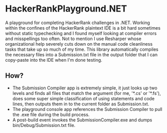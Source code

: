 # HackerRankPlayground.NET

A playground for completing HackerRank challenges in .NET. Working within the confines of the HackerRank plaintext IDE is a bit hard sometimes without static typechecking and I found myself looking at compiler errors and misspellings too often. Not to mention I use Resharper whose organizational help severely cuts down on the manual code cleanliness tasks that take up so much of my time. This library automatically compiles the necessary files into a Submission.txt file in the output folder that I can copy-paste into the IDE when I'm done testing.

## How?

* The Submission Compiler app is extremely simple, it just looks up two levels and finds all files that match the argument (for me, '\*.cs' or '\*.fs'), does some super simple classification of using statements and code lines, then outputs them in to the current folder as Submission.txt.
* The playground console app references the Submission Compiler to pull the .exe file during the build process.
* A post-build event invokes the SubmissionCompiler.exe and dumps bin/Debug/Submission.txt file.
